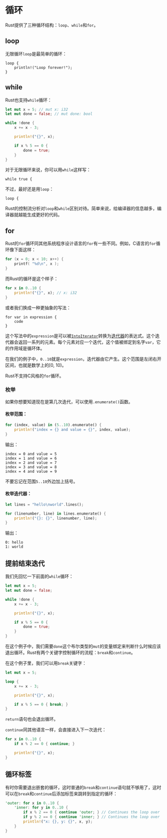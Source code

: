 # 循环

Rust提供了三种循环结构：`loop`、`while`和`for`。

## loop

无限循环`loop`是最简单的循环：

```rust,ignore
loop {
    println!("Loop forever!");
}
```

## while

Rust也支持`while`循环：

```rust
let mut x = 5; // mut x: i32
let mut done = false; // mut done: bool

while !done {
    x += x - 3;

    println!("{}", x);

    if x % 5 == 0 {
        done = true;
    }
}
```

对于无限循环来说，你可以用`while`这样写：

```rust,ignore
while true {
```

不过，最好还是用`loop`：

```rust,ignore
loop {
```

Rust的控制流分析对`loop`和`while`区别对待。简单来说，给编译器的信息越多，编译器就越能生成更好的代码。

## for

Rust的`for`循环同其他系统程序设计语言的`for`有一些不同。例如，C语言的`for`循环像下面这样：

```c
for (x = 0; x < 10; x++) {
    printf( "%d\n", x );
}
```

而Rust的循环是这个样子：

```rust
for x in 0..10 {
    println!("{}", x); // x: i32
}
```

或者我们换成一种更抽象的写法：

```rust,ignore
for var in expression {
    code
}
```

这个写法中的`expression`是可以被[`IntoIterator`][`IntoIterator`]转换为[迭代器][iterator]的表达式。这个迭代器会返回一系列的元素。每个元素对应一个迭代，这个值被绑定到名字`var`，它的作用域是循环体。

[iterator]: iterators.html
[`IntoIterator`]: ../std/iter/trait.IntoIterator.html

在我们的例子中，`0..10`就是`expression`，迭代器由它产生。这个范围是左闭右开区间，也就是数学上的[0, 10)。

Rust不支持C风格的`for`循环。

### 枚举

如果你想要知道现在是第几次迭代，可以使用`.enumerate()`函数。

#### 枚举范围：

```rust
for (index, value) in (5..10).enumerate() {
    println!("index = {} and value = {}", index, value);
}
```

输出：

```text
index = 0 and value = 5
index = 1 and value = 6
index = 2 and value = 7
index = 3 and value = 8
index = 4 and value = 9
```

不要忘记在范围`5..10`外边加上括号。

#### 枚举迭代器：

```rust
let lines = "hello\nworld".lines();

for (linenumber, line) in lines.enumerate() {
    println!("{}: {}", linenumber, line);
}
```

输出：

```text
0: hello
1: world
```

## 提前结束迭代

我们先回忆一下前面的`while`循环：

```rust
let mut x = 5;
let mut done = false;

while !done {
    x += x - 3;

    println!("{}", x);

    if x % 5 == 0 {
        done = true;
    }
}
```

在这个例子中，我们需要`done`这个布尔类型的`mut`的变量绑定来判断什么时候应该退出循环。Rust有两个关键字控制循环的流程：`break`和`continue`。

在这个例子里，我们可以用`break`关键字：

```rust
let mut x = 5;

loop {
    x += x - 3;

    println!("{}", x);

    if x % 5 == 0 { break; }
}
```

`return`语句也会退出循环。

`continue`同其他语言一样，会直接进入下一次迭代：

```rust
for x in 0..10 {
    if x % 2 == 0 { continue; }

    println!("{}", x);
}
```

## 循环标签

有时你需要退出嵌套的循环，这时普通的`break`和`continue`语句就不够用了，这时可以在`break`和`continue`后添加标签来跳转到指定的循环：

```rust
'outer: for x in 0..10 {
    'inner: for y in 0..10 {
        if x % 2 == 0 { continue 'outer; } // Continues the loop over `x`.
        if y % 2 == 0 { continue 'inner; } // Continues the loop over `y`.
        println!("x: {}, y: {}", x, y);
    }
}
```
